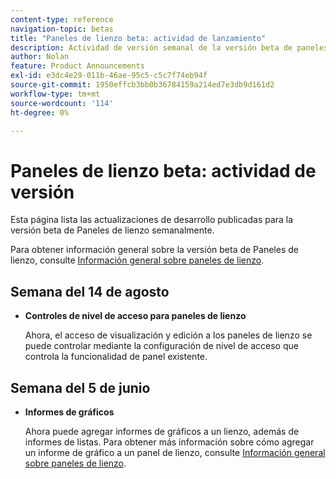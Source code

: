```yaml
---
content-type: reference
navigation-topic: betas
title: "Paneles de lienzo beta: actividad de lanzamiento"
description: Actividad de versión semanal de la versión beta de paneles de lienzo de Adobe Workfront
author: Nolan
feature: Product Announcements
exl-id: e3dc4e29-011b-46ae-95c5-c5c7f74eb94f
source-git-commit: 1950effcb3bb0b36784159a214ed7e3db9d161d2
workflow-type: tm+mt
source-wordcount: '114'
ht-degree: 0%

---
```


# Paneles de lienzo beta: actividad de versión

Esta página lista las actualizaciones de desarrollo publicadas para la versión beta de Paneles de lienzo semanalmente.

Para obtener información general sobre la versión beta de Paneles de lienzo, consulte [Información general sobre paneles de lienzo](/help/quicksilver/reports-and-dashboards/dashboards/creating-and-managing-dashboards/canvas-dashboards-overview.md).

## Semana del 14 de agosto

* **Controles de nivel de acceso para paneles de lienzo**

  Ahora, el acceso de visualización y edición a los paneles de lienzo se puede controlar mediante la configuración de nivel de acceso que controla la funcionalidad de panel existente.

## Semana del 5 de junio

* **Informes de gráficos**

  Ahora puede agregar informes de gráficos a un lienzo, además de informes de listas. Para obtener más información sobre cómo agregar un informe de gráfico a un panel de lienzo, consulte [Información general sobre paneles de lienzo](/help/quicksilver/reports-and-dashboards/dashboards/creating-and-managing-dashboards/canvas-dashboards-overview.md).

